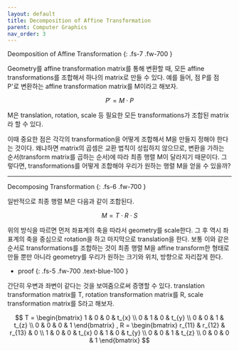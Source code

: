 ```yaml
---
layout: default
title: Decomposition of Affine Transformation
parent: Computer Graphics
nav_order: 3
---
```


Deomposition of Affine Transformation
{: .fs-7 .fw-700 }

Geometry를 affine transformation matrix를 통해 변환할 때, 모든 affine transformations를 조합해서 하나의 matrix로 만들 수 있다. 예를 들어, 점 P를 점 P'로 변환하는 affine transformation matrix를 M이라고 해보자.   
   
$$ P' = M \cdot P $$
    
M은 translation, rotation, scale 등 필요한 모든 transformations가 조합된 matrix라 할 수 있다.  
    
이때 중요한 점은 각각의 transformation을 어떻게 조합해서 M을 만들지 정해야 한다는 것이다. 왜냐하면 matrix의 곱셈은 교환 법칙이 성립하지 않으므로, 변환을 가하는 순서(transform matrix를 곱하는 순서)에 따라 최종 행렬 M이 달라지기 때문이다. 그렇다면, transformations를 어떻게 조합해야 우리가 원하는 행렬 M을 얻을 수 있을까?    
   
   
---

Decomposing Transformation
{: .fs-6 .fw-700 }
   
일반적으로 최종 행렬 M은 다음과 같이 조합된다.
   
$$ M = T \cdot R \cdot S $$   
   
위의 방식을 따르면 먼저 좌표계의 축을 따라서 geometry를 scale한다. 그 후 역시 좌표계의 축을 중심으로 rotation을 하고 마지막으로 translation을 한다. 보통 이와 같은 순서로 transformations를 조합하는 것이 최종 행렬 M을 affine transform한 형태로 만들 뿐만 아니라 geometry를 우리가 원하는 크기와 위치, 방향으로 자리잡게 한다.   
   
* proof
{: .fs-5 .fw-700 .text-blue-100 }

간단히 우변과 좌변이 같다는 것을 보여줌으로써 증명할 수 있다. translation transformation matrix를 T, rotation transformation matrix를 R, scale transformation matrix를 S라고 해보자.
   
$$ T =  \begin{bmatrix}
	1 & 0 & 0 & t_{x} \\
	0 & 1 & 0 & t_{y} \\
	0 & 0 & 1 & t_{z} \\
	0 & 0 & 0 & 1 
	\end{bmatrix} 
, 
   R =  \begin{bmatrix}
	r_{11} & r_{12} & r_{13} & 0 \\
	1 & 0 & 0 & t_{x}
	0 & 1 & 0 & t_{y} \\
	0 & 0 & 1 & t_{z} \\
	0 & 0 & 0 & 1 
	\end{bmatrix} $$ 
    
       
